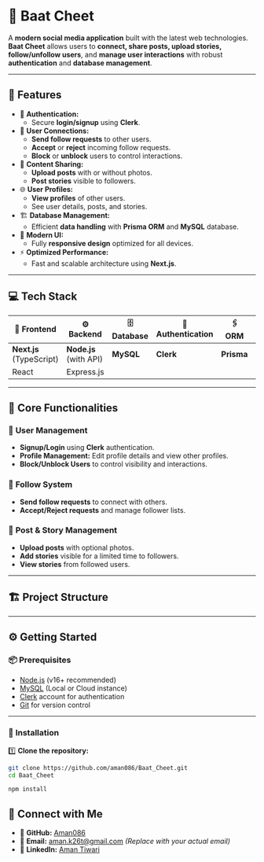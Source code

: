 # 📱 **Baat Cheet**

A **modern social media application** built with the latest web technologies. **Baat Cheet** allows users to **connect, share posts, upload stories, follow/unfollow users**, and **manage user interactions** with robust **authentication** and **database management**.

---

## 🚀 **Features**

- 🔐 **Authentication:**
  - Secure **login/signup** using **Clerk**.
- 🤝 **User Connections:**
  - **Send follow requests** to other users.
  - **Accept** or **reject** incoming follow requests.
  - **Block** or **unblock** users to control interactions.
- 📸 **Content Sharing:**
  - **Upload posts** with or without photos.
  - **Post stories** visible to followers.
- 🌐 **User Profiles:**
  - **View profiles** of other users.
  - See user details, posts, and stories.
- 🏗 **Database Management:**
  - Efficient **data handling** with **Prisma ORM** and **MySQL** database.
- 🎨 **Modern UI:**
  - Fully **responsive design** optimized for all devices.
- ⚡ **Optimized Performance:**
  - Fast and scalable architecture using **Next.js**.

---

## 💻 **Tech Stack**

| 🔧 **Frontend**           | ⚙️ **Backend**          | 🗄 **Database**   | 🔐 **Authentication** | 🖇 **ORM**        | 🎨 **Styling**        |
|---------------------------|-------------------------|-------------------|-----------------------|-------------------|-----------------------|
| **Next.js** (TypeScript)  | **Node.js** (with API)  | **MySQL**         | **Clerk**             | **Prisma**        | **TailwindCSS**       |
| React                    | Express.js              |                   |                       |                   |                      |

---

## 🌟 **Core Functionalities**

### 👥 **User Management**
- **Signup/Login** using **Clerk** authentication.
- **Profile Management:** Edit profile details and view other profiles.
- **Block/Unblock Users** to control visibility and interactions.

### 🤝 **Follow System**
- **Send follow requests** to connect with others.
- **Accept/Reject requests** and manage follower lists.

### 📝 **Post & Story Management**
- **Upload posts** with optional photos.
- **Add stories** visible for a limited time to followers.
- **View stories** from followed users.

---

## 🏗️ **Project Structure**





---

## ⚙️ **Getting Started**

### 📦 **Prerequisites**
- [Node.js](https://nodejs.org/) (v16+ recommended)
- [MySQL](https://www.mysql.com/) (Local or Cloud instance)
- [Clerk](https://clerk.dev/) account for authentication
- [Git](https://git-scm.com/) for version control

---

### 💾 **Installation**

1️⃣ **Clone the repository:**

```bash
git clone https://github.com/aman086/Baat_Cheet.git
cd Baat_Cheet

npm install
```

## 💬 **Connect with Me**

- 🔗 **GitHub:** [Aman086](https://github.com/aman086)  
- 📩 **Email:** aman.k26t@gmail.com *(Replace with your actual email)*  
- 💼 **LinkedIn:** [Aman Tiwari](https://www.linkedin.com/in/aman086/)  


